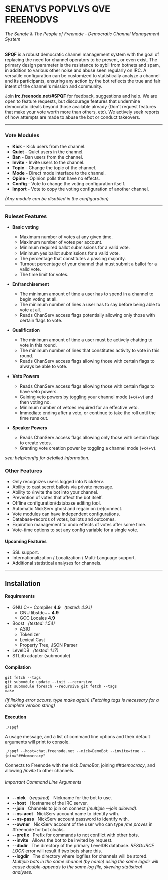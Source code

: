 
# SENATVS POPVLVS QVE FREENODVS
###### The Senate & The People of Freenode - Democratic Channel Management System

**SPQF** is a robust democratic channel management system with the goal of 
replacing the need for channel operators to be present, or even exist. 
The primary design parameter is the resistance to sybil from botnets and 
spam, in addition to various other noise and abuse seen regularly on IRC.
A versatile configuration can be customized to statistically analyze a channel and
its participants, ensuring any action by the bot reflects the true and fair
intent of the channel's mission and community.

Join **irc.freenode.net/#SPQF** for feedback, suggestions and help.
We are open to feature requests, but discourage features that undermine democratic
ideals beyond those available already (Don't request features that make your vote worth more
than others, etc). We actively seek reports of how attempts are made to abuse the bot
or conduct takeovers.


----


### Vote Modules
* **Kick** - Kick users from the channel.
* **Quiet** - Quiet users in the channel.
* **Ban** - Ban users from the channel.
* **Invite** - Invite users to the channel.
* **Topic** - Change the topic of the channel.
* **Mode** - Direct mode interface to the channel.
* **Opine** - Opinion polls that have no effects.
* **Config** - Vote to change the voting configuration itself.
* **Import** - Vote to copy the voting configuration of another channel.


*(Any module can be disabled in the configuration)*


----


### Ruleset Features
* **Basic voting**
    * Maximum number of votes at any given time.
    * Maximum number of votes per account.
    * Minimum required ballot submissions for a valid vote.
    * Minimum yes ballot submissions for a valid vote.
    * The percentage that constitutes a passing majority.
    * Turnout percentage of your channel that must submit a ballot for a valid vote.
    * The time limit for votes.


* **Enfranchisement**
    * The minimum amount of time a user has to spend in a channel to begin voting at all.
    * The minimum number of lines a user has to say before being able to vote at all.
    * Reads ChanServ access flags potentially allowing only those with certain flags to vote.


* **Qualification**
    * The minimum amount of time a user must be actively chatting to vote in this round.
    * The minimum number of lines that constitutes activity to vote in this round.
    * Reads ChanServ access flags allowing those with certain flags to always be able to vote.


* **Veto Powers**
    * Reads ChanServ access flags allowing those with certain flags to have veto powers.
    * Gaining veto powers by toggling your channel mode (+o/+v) and then voting no.
    * Minimum number of vetoes required for an effective veto.
    * Immediate ending after a veto, or continue to take the roll until the time runs out.


* **Speaker Powers**
    * Reads ChanServ access flags allowing only those with certain flags to create votes.
    * Granting vote creation power by toggling a channel mode (+o/+v).


*see: help/config for detailed information.*


### Other Features


* Only recognizes users logged into NickServ.
* Ability to cast secret ballots via private message.
* Ability to /invite the bot into your channel.
* Prevention of votes that affect the bot itself.
* Offline configuration/database editing tool.
* Automatic NickServ ghost and regain on (re)connect.
* Vote modules can have independent configurations.
* Database-records of votes, ballots and outcomes.
* Expiration management to undo effects of votes after some time.
* Vote-time options to set any config variable for a single vote.


#### Upcoming Features

* SSL support.
* Internationalization / Localization / Multi-Language support. 
* Additional statistical analyses for channels.

----


## Installation


#### Requirements

* GNU C++ Compiler **4.9** &nbsp; *(tested: 4.9.1)*
	* GNU libstdc++ **4.9**
	* GCC Locales **4.9**
* Boost &nbsp; *(tested: 1.54)*
	* ASIO
    * Tokenizer
    * Lexical Cast
    * Property Tree, JSON Parser
* LevelDB &nbsp; *(tested: 1.17)*
* STLdb adapter (submodule)


#### Compilation

	git fetch --tags
	git submodule update --init --recursive
	git submodule foreach --recursive git fetch --tags
	make

*(If linking error occurs, type make again)*
*(Fetching tags is necessary for a complete version string)*


#### Execution

	./spqf

A usage message, and a list of command line options and their default arguments will print to console.

	./spqf --host=chat.freenode.net --nick=DemoBot --invite=true --join="##democracy"

Connects to Freenode with the nick *DemoBot*, joining *##democracy*, and allowing */invite* to other
channels.


###### Important Command Line Arguments
* **--nick** &nbsp; (*required*) &nbsp; Nickname for the bot to use.
* **--host** &nbsp; Hostname of the IRC server.
* **--join** &nbsp; Channels to join on connect *(multiple --join allowed)*.
* **--ns-acct** &nbsp; NickServ account name to identify with.
* **--ns-pass** &nbsp; NickServ account password to identify with.
* **--owner** &nbsp; NickServ account of the user who can type */me proves* in #freenode for bot cloaks. 
* **--prefix** &nbsp; Prefix for commands to not conflict with other bots.
* **--invite** &nbsp; Allows the bot to be invited by request.
* **--dbdir** &nbsp; The directory of the primary LevelDB database. *RESOURCE LOCK* error will result if two bots share this.
* **--logdir** &nbsp; The directory where logfiles for channels will be stored. *Multiple bots in the same channel (by name) using the same logdir will cause double-appends to the same log file, skewing statistical analyses.*
